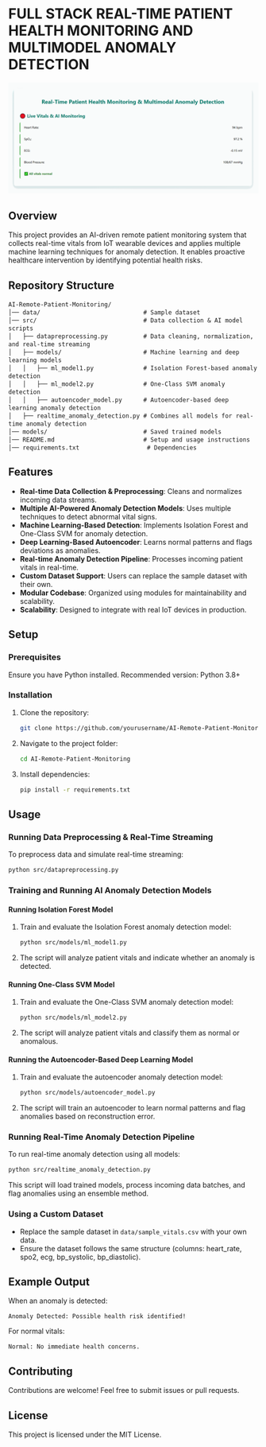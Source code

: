 # FULL STACK REAL-TIME PATIENT HEALTH MONITORING AND MULTIMODEL ANOMALY DETECTION
![Dashboard Screenshot](Sample_Preview.gif)

## Overview
This project provides an AI-driven remote patient monitoring system that collects real-time vitals from IoT wearable devices and applies multiple machine learning techniques for anomaly detection. It enables proactive healthcare intervention by identifying potential health risks.

## Repository Structure
```
AI-Remote-Patient-Monitoring/
│── data/                             # Sample dataset
│── src/                              # Data collection & AI model scripts
│   ├── datapreprocessing.py          # Data cleaning, normalization, and real-time streaming
│   ├── models/                       # Machine learning and deep learning models
│   │   ├── ml_model1.py              # Isolation Forest-based anomaly detection
│   │   ├── ml_model2.py              # One-Class SVM anomaly detection
│   │   ├── autoencoder_model.py      # Autoencoder-based deep learning anomaly detection
│   ├── realtime_anomaly_detection.py # Combines all models for real-time anomaly detection
│── models/                           # Saved trained models
│── README.md                         # Setup and usage instructions
│── requirements.txt                   # Dependencies
```

## Features
- **Real-time Data Collection & Preprocessing**: Cleans and normalizes incoming data streams.
- **Multiple AI-Powered Anomaly Detection Models**: Uses multiple techniques to detect abnormal vital signs.
- **Machine Learning-Based Detection**: Implements Isolation Forest and One-Class SVM for anomaly detection.
- **Deep Learning-Based Autoencoder**: Learns normal patterns and flags deviations as anomalies.
- **Real-time Anomaly Detection Pipeline**: Processes incoming patient vitals in real-time.
- **Custom Dataset Support**: Users can replace the sample dataset with their own.
- **Modular Codebase**: Organized using modules for maintainability and scalability.
- **Scalability**: Designed to integrate with real IoT devices in production.

## Setup
### Prerequisites
Ensure you have Python installed. Recommended version: Python 3.8+

### Installation
1. Clone the repository:
   ```sh
   git clone https://github.com/yourusername/AI-Remote-Patient-Monitoring.git
   ```
2. Navigate to the project folder:
   ```sh
   cd AI-Remote-Patient-Monitoring
   ```
3. Install dependencies:
   ```sh
   pip install -r requirements.txt
   ```

## Usage
### Running Data Preprocessing & Real-Time Streaming
To preprocess data and simulate real-time streaming:
```sh
python src/datapreprocessing.py
```

### Training and Running AI Anomaly Detection Models
#### Running Isolation Forest Model
1. Train and evaluate the Isolation Forest anomaly detection model:
   ```sh
   python src/models/ml_model1.py
   ```
2. The script will analyze patient vitals and indicate whether an anomaly is detected.

#### Running One-Class SVM Model
1. Train and evaluate the One-Class SVM anomaly detection model:
   ```sh
   python src/models/ml_model2.py
   ```
2. The script will analyze patient vitals and classify them as normal or anomalous.

#### Running the Autoencoder-Based Deep Learning Model
1. Train and evaluate the autoencoder anomaly detection model:
   ```sh
   python src/models/autoencoder_model.py
   ```
2. The script will train an autoencoder to learn normal patterns and flag anomalies based on reconstruction error.

### Running Real-Time Anomaly Detection Pipeline
To run real-time anomaly detection using all models:
```sh
python src/realtime_anomaly_detection.py
```
This script will load trained models, process incoming data batches, and flag anomalies using an ensemble method.

### Using a Custom Dataset
- Replace the sample dataset in `data/sample_vitals.csv` with your own data.
- Ensure the dataset follows the same structure (columns: heart_rate, spo2, ecg, bp_systolic, bp_diastolic).

## Example Output
When an anomaly is detected:
```
Anomaly Detected: Possible health risk identified!
```
For normal vitals:
```
Normal: No immediate health concerns.
```

## Contributing
Contributions are welcome! Feel free to submit issues or pull requests.

## License
This project is licensed under the MIT License.

